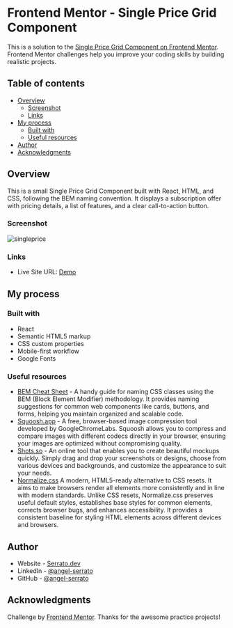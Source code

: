 # Frontend Mentor - Single Price Grid Component

This is a solution to the [Single Price Grid Component on Frontend Mentor](https://www.frontendmentor.io/challenges/single-price-grid-component-5ce41129d0ff452fec5abbbc). Frontend Mentor challenges help you improve your coding skills by building realistic projects. 

## Table of contents

- [Overview](#overview)
  - [Screenshot](#screenshot)
  - [Links](#links)
- [My process](#my-process)
  - [Built with](#built-with)
  - [Useful resources](#useful-resources)
- [Author](#author)
- [Acknowledgments](#acknowledgments)

## Overview

This is a small Single Price Grid Component built with React, HTML, and CSS, following the BEM naming convention.
It displays a subscription offer with pricing details, a list of features, and a clear call-to-action button.

### Screenshot

![singleprice](https://github.com/user-attachments/assets/2ce53242-cb9a-4210-b625-1d9279753d34)

### Links

- Live Site URL: [Demo](https://frontend-single-price-grid-component.vercel.app/)

## My process

### Built with

- React
- Semantic HTML5 markup
- CSS custom properties
- Mobile-first workflow
- Google Fonts

### Useful resources

- [BEM Cheat Sheet](https://bem-cheat-sheet.9elements.com/) - A handy guide for naming CSS classes using the BEM (Block Element Modifier) methodology. It provides naming suggestions for common web components like cards, buttons, and forms, helping you maintain organized and scalable code.
- [Squoosh.app](https://squoosh.app/) - A free, browser-based image compression tool developed by GoogleChromeLabs. Squoosh allows you to compress and compare images with different codecs directly in your browser, ensuring your images are optimized without compromising quality.
- [Shots.so](https://shots.so/) - An online tool that enables you to create beautiful mockups quickly. Simply drag and drop your screenshots or designs, choose from various devices and backgrounds, and customize the appearance to suit your needs.
- [Normalize.css](https://necolas.github.io/normalize.css/) A modern, HTML5-ready alternative to CSS resets. It aims to make browsers render all elements more consistently and in line with modern standards. Unlike CSS resets, Normalize.css preserves useful default styles, establishes base styles for common elements, corrects browser bugs, and enhances accessibility. It provides a consistent baseline for styling HTML elements across different devices and browsers.

## Author

- Website - [Serrato.dev](https://www.serrato.dev)
- LinkedIn - [@angel-serrato](https://www.linkedin.com/in/angel-serrato/)
- GitHub - [@angel-serrato](https://github.com/angel-serrato)

## Acknowledgments

Challenge by [Frontend Mentor](https://www.frontendmentor.io/). Thanks for the awesome practice projects!
